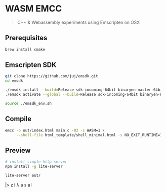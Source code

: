 # WASM EMCC

> C++ & Webassembly experiments using Emscripten on OSX

## Prerequisites

```sh
brew install cmake
```

## Emscripten SDK

```sh
git clone https://github.com/juj/emsdk.git
cd emsdk

./emsdk install --build=Release sdk-incoming-64bit binaryen-master-64bit
./emsdk activate --global --build=Release sdk-incoming-64bit binaryen-master-64bit

source ./emsdk_env.sh
```

## Compile

```sh
emcc -o out/index.html main.c -O3 -s WASM=1 \
     --shell-file html_template/shell_minimal.html -s NO_EXIT_RUNTIME=1
```

## Preview

```sh
# install simple http server
npm install -g lite-server
```

```sh
lite-server out/
```

|> z i λ a s a l
